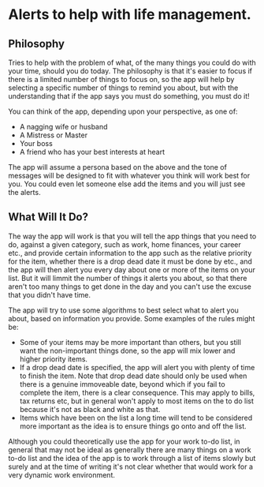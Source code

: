 # Alerts to help with life management.

## Philosophy

Tries to help with the problem of what, of the many things you could do with your time, should you do today.  The philosophy is that it's easier to focus if there is a limited number of things to focus on, so the app will help by selecting a specific number of things to remind you about, but with the understanding that if the app says you must do something, you must do it!


You can think of the app, depending upon your perspective, as one of:
- A nagging wife or husband
- A Mistress or Master
- Your boss
- A friend who has your best interests at heart

The app will assume a persona based on the above and the tone of messages will be designed to fit with whatever you think will work best for you.  You could even let someone else add the items and you will just see the alerts.

## What Will It Do?

The way the app will work is that you will tell the app things that you need to do, against a given category, such as work, home finances, your career etc., and provide certain information to the app such as the relative priority for the item, whether there is a drop dead date it must be done by etc., and the app will then alert you every day about one or more of the items on your list.  But it will limmit the number of things it alerts you about, so that there aren't too many things to get done in the day and you can't use the excuse that you didn't have time.

The app will try to use some algorithms to best select what to alert you about, based on information you provide.  Some examples of the rules might be:

- Some of your items may be more important than others, but you still want the non-important things done, so the app will mix lower and higher priority items.
- If a drop dead date is specified, the app will alert you with plenty of time to finish the item.  Note that drop dead date should only be used when there is a genuine immoveable date, beyond which if you fail to complete the item, there is a clear consequence.  This may apply to bills, tax returns etc, but in general won't apply to most items on the to do list because it's not as black and white as that.
- Items which have been on the list a long time will tend to be considered more important as the idea is to ensure things go onto and off the list.

Although you could theoretically use the app for your work to-do list, in general that may not be ideal as generally there are many things on a work to-do list and the idea of the app is to work through a list of items slowly but surely and at the time of writing it's not clear whether that would work for a very dynamic work environment.